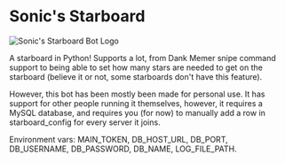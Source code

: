 # Sonic's Starboard

![Sonic's Starboard Bot Logo](https://cdn.discordapp.com/avatars/700857077672706120/4c9a04b10f199039dd8975736d705888.png?size=256)

A starboard in Python! Supports a lot, from Dank Memer snipe command support to being able to set how many stars are needed to get on the starboard (believe it or not, some starboards don't have this feature).

However, this bot has been mostly been made for personal use. It has support for other people running it themselves, however, it requires a MySQL database, and requires you (for now) to manually add a row in starboard_config for every server it joins.

Environment vars: MAIN_TOKEN, DB_HOST_URL, DB_PORT, DB_USERNAME, DB_PASSWORD, DB_NAME, LOG_FILE_PATH.
